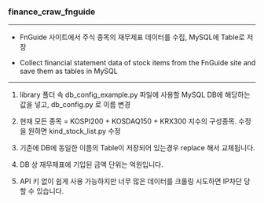 ### finance_craw_fnguide

-----

* FnGuide 사이트에서 주식 종목의 재무제표 데이터를 수집, MySQL에 Table로 저장
- Collect financial statement data of stock items from the FnGuide site and save them as tables in MySQL

-----

1. library 폴더 속 db_config_example.py 파일에 사용할 MySQL DB에 해당하는 값을 넣고, db_config.py 로 이름 변경

2. 현재 모든 종목 = KOSPI200 + KOSDAQ150 + KRX300 지수의 구성종목. 수정을 원하면 kind_stock_list.py 수정

3. 기존에 DB에 동일한 이름의 Table이 저장되어 있는경우 replace 해서 교체됩니다.

4. DB 상 재무제표에 기입된 금액 단위는 억원입니다.

5. API 키 없이 쉽게 사용 가능하지만 너무 많은 데이터를 크롤링 시도하면 IP차단 당할 수 있습니다.
